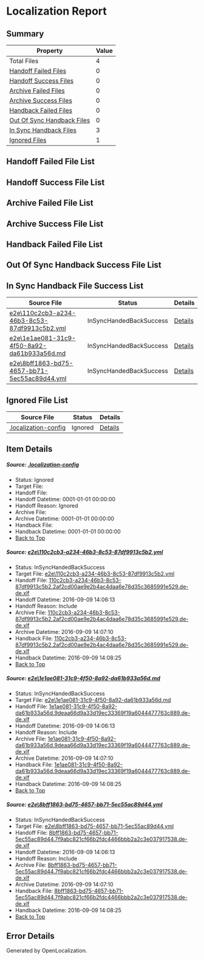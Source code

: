 # <a name='report-top'></a> Localization Report

## Summary
 Property | Value 
 -------- | ----- 
 Total Files | 4
[ Handoff Failed Files ](#handoff-failed-list)| 0
[ Handoff Success Files ](#handoff-success-list)| 0
[ Archive Failed Files ](#archive-failed-list)| 0
[ Archive Success Files ](#archive-success-list)| 0
[ Handback Failed Files ](#handback-failed-list)| 0
[ Out Of Sync Handback Files ](#outofsync-handback-success-list)| 0
[ In Sync Handback Files ](#insync-handback-success-list)| 3
[ Ignored Files ](#ignored-list)| 1

## <a name='handoff-failed-list'></a> Handoff Failed File List

## <a name='handoff-success-list'></a> Handoff Success File List

## <a name='archive-failed-list'></a> Archive Failed File List

## <a name='archive-success-list'></a> Archive Success File List

## <a name='handback-failed-list'></a> Handback Failed File List

## <a name='outofsync-handback-success-list'></a> Out Of Sync Handback Success File List

## <a name='insync-handback-success-list'></a> In Sync Handback File Success List
 Source File | Status | Details 
 ----------- | ------ | ------- 
 [e2e\110c2cb3-a234-46b3-8c53-87df9913c5b2.yml](https://github.com/OpenLocalizationTestOrg/ol-test0/blob/2385950300ddea566435ead89d59774c8daaed9d/e2e/110c2cb3-a234-46b3-8c53-87df9913c5b2.yml) | InSyncHandedBackSuccess | [Details](#41ce803fd2ef6d0764f2597b98aef8b00aacc9401)
 [e2e\1e1ae081-31c9-4f50-8a92-da61b933a56d.md](https://github.com/OpenLocalizationTestOrg/ol-test0/blob/2385950300ddea566435ead89d59774c8daaed9d/e2e/1e1ae081-31c9-4f50-8a92-da61b933a56d.md) | InSyncHandedBackSuccess | [Details](#17d03a28eca08bb3508bce498619fa63dcee28112)
 [e2e\8bff1863-bd75-4657-bb71-5ec55ac89d44.yml](https://github.com/OpenLocalizationTestOrg/ol-test0/blob/2385950300ddea566435ead89d59774c8daaed9d/e2e/8bff1863-bd75-4657-bb71-5ec55ac89d44.yml) | InSyncHandedBackSuccess | [Details](#35a89683dd3db7115c79efdbf511f5f2fcd8d2133)

## <a name='ignored-list'></a> Ignored File List
 Source File | Status | Details 
 ----------- | ------ | ------- 
 [.localization-config](https://github.com/OpenLocalizationTestOrg/ol-test0/blob/2385950300ddea566435ead89d59774c8daaed9d/.localization-config) | Ignored | [Details](#c268a05ecaa7ec85942ed632c29928ee5bd6da8d0)

## Item Details
##### <a name='c268a05ecaa7ec85942ed632c29928ee5bd6da8d0'></a> Source: [.localization-config](https://github.com/OpenLocalizationTestOrg/ol-test0/blob/2385950300ddea566435ead89d59774c8daaed9d/.localization-config)
* Status: Ignored
* Target File: 
* Handoff File: 
* Handoff Datetime: 0001-01-01 00:00:00
* Handoff Reason: Ignored
* Archive File: 
* Archive Datetime: 0001-01-01 00:00:00
* Handback File: 
* Handback Datetime: 0001-01-01 00:00:00
* [Back to Top](#report-top)

##### <a name='41ce803fd2ef6d0764f2597b98aef8b00aacc9401'></a> Source: [e2e\110c2cb3-a234-46b3-8c53-87df9913c5b2.yml](https://github.com/OpenLocalizationTestOrg/ol-test0/blob/2385950300ddea566435ead89d59774c8daaed9d/e2e/110c2cb3-a234-46b3-8c53-87df9913c5b2.yml)
* Status: InSyncHandedBackSuccess
* Target File: [e2e\110c2cb3-a234-46b3-8c53-87df9913c5b2.yml](https://github.com/OpenLocalizationTestOrg/ol-test0-dede/blob/7ebb70355ea2a53fadaa8f826d60b534d27aace6/e2e/110c2cb3-a234-46b3-8c53-87df9913c5b2.yml)
* Handoff File: [110c2cb3-a234-46b3-8c53-87df9913c5b2.2af2cd00ae9e2b4ac4daa6e78d35c3685991e529.de-de.xlf](https://github.com/OpenLocalizationTestOrg/ol-test0-handoff/blob/629a488649a74c620a8dca2f517b6cdf5e6e0db7/ol-handoff/OpenLocalizationTestOrg/ol-test0-dede/yuwzho/ht/110c2cb3-a234-46b3-8c53-87df9913c5b2.2af2cd00ae9e2b4ac4daa6e78d35c3685991e529.de-de.xlf)
* Handoff Datetime: 2016-09-09 14:06:13
* Handoff Reason: Include
* Archive File: [110c2cb3-a234-46b3-8c53-87df9913c5b2.2af2cd00ae9e2b4ac4daa6e78d35c3685991e529.de-de.xlf](https://github.com/OpenLocalizationTestOrg/ol-test0-handoff/blob/02702d091739da16c34413e7b7381ecf2e0d4ff2/ol-archive/OpenLocalizationTestOrg/ol-test0-dede/yuwzho/ht/110c2cb3-a234-46b3-8c53-87df9913c5b2.2af2cd00ae9e2b4ac4daa6e78d35c3685991e529.de-de.xlf)
* Archive Datetime: 2016-09-09 14:07:10
* Handback File: [110c2cb3-a234-46b3-8c53-87df9913c5b2.2af2cd00ae9e2b4ac4daa6e78d35c3685991e529.de-de.xlf](https://github.com/OpenLocalizationTestOrg/ol-test0-handback/blob/1951734f67e318a7135cc6f08600053d27d54935/ol-handback/OpenLocalizationTestOrg/ol-test0-dede/yuwzho/ht/110c2cb3-a234-46b3-8c53-87df9913c5b2.2af2cd00ae9e2b4ac4daa6e78d35c3685991e529.de-de.xlf)
* Handback Datetime: 2016-09-09 14:08:25
* [Back to Top](#report-top)

##### <a name='17d03a28eca08bb3508bce498619fa63dcee28112'></a> Source: [e2e\1e1ae081-31c9-4f50-8a92-da61b933a56d.md](https://github.com/OpenLocalizationTestOrg/ol-test0/blob/2385950300ddea566435ead89d59774c8daaed9d/e2e/1e1ae081-31c9-4f50-8a92-da61b933a56d.md)
* Status: InSyncHandedBackSuccess
* Target File: [e2e\1e1ae081-31c9-4f50-8a92-da61b933a56d.md](https://github.com/OpenLocalizationTestOrg/ol-test0-dede/blob/7ebb70355ea2a53fadaa8f826d60b534d27aace6/e2e/1e1ae081-31c9-4f50-8a92-da61b933a56d.md)
* Handoff File: [1e1ae081-31c9-4f50-8a92-da61b933a56d.9deaa66d9a33d19ec33369f19a6044477763c889.de-de.xlf](https://github.com/OpenLocalizationTestOrg/ol-test0-handoff/blob/629a488649a74c620a8dca2f517b6cdf5e6e0db7/ol-handoff/OpenLocalizationTestOrg/ol-test0-dede/yuwzho/ht/1e1ae081-31c9-4f50-8a92-da61b933a56d.9deaa66d9a33d19ec33369f19a6044477763c889.de-de.xlf)
* Handoff Datetime: 2016-09-09 14:06:13
* Handoff Reason: Include
* Archive File: [1e1ae081-31c9-4f50-8a92-da61b933a56d.9deaa66d9a33d19ec33369f19a6044477763c889.de-de.xlf](https://github.com/OpenLocalizationTestOrg/ol-test0-handoff/blob/02702d091739da16c34413e7b7381ecf2e0d4ff2/ol-archive/OpenLocalizationTestOrg/ol-test0-dede/yuwzho/ht/1e1ae081-31c9-4f50-8a92-da61b933a56d.9deaa66d9a33d19ec33369f19a6044477763c889.de-de.xlf)
* Archive Datetime: 2016-09-09 14:07:10
* Handback File: [1e1ae081-31c9-4f50-8a92-da61b933a56d.9deaa66d9a33d19ec33369f19a6044477763c889.de-de.xlf](https://github.com/OpenLocalizationTestOrg/ol-test0-handback/blob/1951734f67e318a7135cc6f08600053d27d54935/ol-handback/OpenLocalizationTestOrg/ol-test0-dede/yuwzho/ht/1e1ae081-31c9-4f50-8a92-da61b933a56d.9deaa66d9a33d19ec33369f19a6044477763c889.de-de.xlf)
* Handback Datetime: 2016-09-09 14:08:25
* [Back to Top](#report-top)

##### <a name='35a89683dd3db7115c79efdbf511f5f2fcd8d2133'></a> Source: [e2e\8bff1863-bd75-4657-bb71-5ec55ac89d44.yml](https://github.com/OpenLocalizationTestOrg/ol-test0/blob/2385950300ddea566435ead89d59774c8daaed9d/e2e/8bff1863-bd75-4657-bb71-5ec55ac89d44.yml)
* Status: InSyncHandedBackSuccess
* Target File: [e2e\8bff1863-bd75-4657-bb71-5ec55ac89d44.yml](https://github.com/OpenLocalizationTestOrg/ol-test0-dede/blob/7ebb70355ea2a53fadaa8f826d60b534d27aace6/e2e/8bff1863-bd75-4657-bb71-5ec55ac89d44.yml)
* Handoff File: [8bff1863-bd75-4657-bb71-5ec55ac89d44.7f9abc821cf66b2fdc4466bbb2a2c3e037917538.de-de.xlf](https://github.com/OpenLocalizationTestOrg/ol-test0-handoff/blob/629a488649a74c620a8dca2f517b6cdf5e6e0db7/ol-handoff/OpenLocalizationTestOrg/ol-test0-dede/yuwzho/ht/8bff1863-bd75-4657-bb71-5ec55ac89d44.7f9abc821cf66b2fdc4466bbb2a2c3e037917538.de-de.xlf)
* Handoff Datetime: 2016-09-09 14:06:13
* Handoff Reason: Include
* Archive File: [8bff1863-bd75-4657-bb71-5ec55ac89d44.7f9abc821cf66b2fdc4466bbb2a2c3e037917538.de-de.xlf](https://github.com/OpenLocalizationTestOrg/ol-test0-handoff/blob/02702d091739da16c34413e7b7381ecf2e0d4ff2/ol-archive/OpenLocalizationTestOrg/ol-test0-dede/yuwzho/ht/8bff1863-bd75-4657-bb71-5ec55ac89d44.7f9abc821cf66b2fdc4466bbb2a2c3e037917538.de-de.xlf)
* Archive Datetime: 2016-09-09 14:07:10
* Handback File: [8bff1863-bd75-4657-bb71-5ec55ac89d44.7f9abc821cf66b2fdc4466bbb2a2c3e037917538.de-de.xlf](https://github.com/OpenLocalizationTestOrg/ol-test0-handback/blob/1951734f67e318a7135cc6f08600053d27d54935/ol-handback/OpenLocalizationTestOrg/ol-test0-dede/yuwzho/ht/8bff1863-bd75-4657-bb71-5ec55ac89d44.7f9abc821cf66b2fdc4466bbb2a2c3e037917538.de-de.xlf)
* Handback Datetime: 2016-09-09 14:08:25
* [Back to Top](#report-top)


## Error Details

Generated by OpenLocalization.

